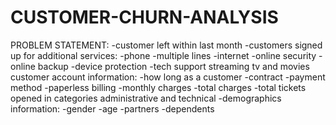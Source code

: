 # CUSTOMER-CHURN-ANALYSIS
PROBLEM STATEMENT:
-customer left within last month
-customers signed up for additional services:
-phone
-multiple lines
-internet
-online security
-online backup
-device protection
-tech support
streaming tv and movies
customer account information:
-how long as a customer
-contract
-payment method
-paperless billing
-monthly charges
-total charges
-total tickets opened in categories administrative and technical
-demographics information:
-gender
-age
-partners
-dependents
